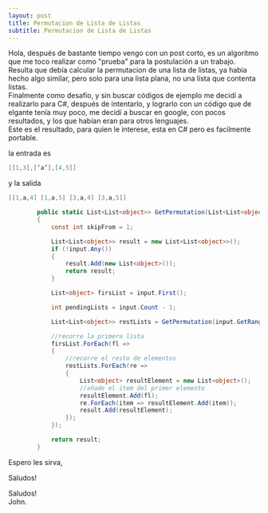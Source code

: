 ```yaml
---
layout: post
title: Permutacion de Lista de Listas
subtitle: Permutacion de Lista de Listas
---
```


Hola, después de bastante tiempo vengo con un post corto, es un algoritmo que me toco realizar como "prueba" para la postulación a un trabajo.<br>
Resulta que debía calcular la permutacion de una lista de listas, ya habia hecho algo similar, pero solo para una lista plana, no una lista que contenta listas.
<br>
Finalmente como desafío, y sin buscar códigos de ejemplo me decidí a realizarlo para C#, después de intentarlo, y lograrlo con un código que de elgante tenía muy poco, me decidí a buscar en google, con pocos resultados, y los que habían eran para otros lenguajes. <br>
Este es el resultado, para quien le interese, esta en C# pero es facilmente portable.

la entrada es 
```cs
[[1,3],[‘a’],[4,5]] 
```
y la salida
```cs
[[1,a,4] [1,a,5] [3,a,4] [3,a,5]]
```

```cs
        public static List<List<object>> GetPermutation(List<List<object>> input)
        {
            const int skipFrom = 1;

            List<List<object>> result = new List<List<object>>();
            if (!input.Any())
            {
                result.Add(new List<object>());
                return result;
            }

            List<object> firsList = input.First();

            int pendingLists = input.Count - 1;

            List<List<object>> restLists = GetPermutation(input.GetRange(skipFrom, pendingLists));//recursion

            //recorre la primera lista
            firsList.ForEach(fl =>
            {
                //recorre el resto de elementos
                restLists.ForEach(re =>
                {
                    List<object> resultElement = new List<object>();
                    //añade el item del primer elemento
                    resultElement.Add(fl);
                    re.ForEach(item => resultElement.Add(item));
                    result.Add(resultElement);
                });
            });

            return result;
        }
```

Espero les sirva,   

Saludos!


Saludos!<br>
John.